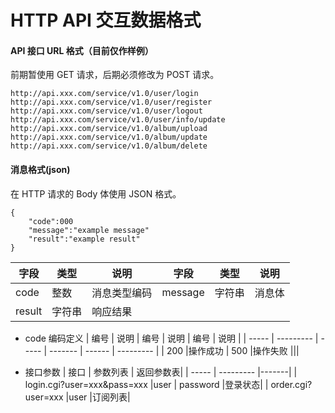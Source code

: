 # HTTP API 交互数据格式

#### API 接口 URL 格式（目前仅作样例）

前期暂使用 GET 请求，后期必须修改为 POST 请求。

```
http://api.xxx.com/service/v1.0/user/login
http://api.xxx.com/service/v1.0/user/register
http://api.xxx.com/service/v1.0/user/logout
http://api.xxx.com/service/v1.0/user/info/update
http://api.xxx.com/service/v1.0/album/upload
http://api.xxx.com/service/v1.0/album/update
http://api.xxx.com/service/v1.0/album/delete
```

#### 消息格式(json)

在 HTTP 请求的 Body 体使用 JSON 格式。

```
{
    "code":000
    "message":"example message"
    "result":"example result"
}
```

| 字段     | 类型    | 说明      | 字段  | 类型    | 说明   |
| -------- | ------ | -------- | ---- | ------ | ------ |
| code   | 整数    | 消息类型编码 | message | 字符串  | 消息体 |
| result | 字符串  | 响应结果 |      |        |        |

* code 编码定义
| 编号   | 说明      | 编号   | 说明     | 编号   | 说明       |
| ----- | --------- | ----- | ------- | ------ | --------- |
| 200   |操作成功     | 500  |操作失败   |||



* 接口参数
| 接口 | 参数列表  | 返回参数表|
| ----- | --------- |-------|
| login.cgi?user=xxx&pass=xxx |user \| password     |登录状态|
| order.cgi?user=xxx |user |订阅列表|

